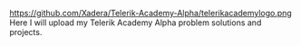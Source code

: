 https://github.com/Xadera/Telerik-Academy-Alpha/telerikacademylogo.png
Here I will upload my Telerik Academy Alpha problem solutions and projects.
